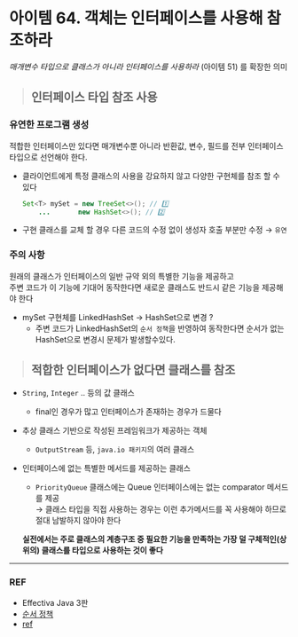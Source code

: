 # 아이템 64. 객체는 인터페이스를 사용해 참조하라
_매개변수 타입으로 클래스가 아니라 인터페이스를 사용하라_ (아이템 51) 를 확장한 의미

> ## 인터페이스 타입 참조 사용 
### 유연한 프로그램 생성
적합한 인터페이스만 있다면 매개변수뿐 아니라 반환값, 변수, 필드를 전부 인터페이스 타입으로 선언해야 한다.
- 클라이언트에게 특정 클래스의 사용을 강요하지 않고 다양한 구현체를 참조 할 수 있다
  ```java
  Set<T> mySet = new TreeSet<>(); // 1️⃣
      ...       new HashSet<>(); // 2️⃣
  ```
- 구현 클래스를 교체 할 경우 다른 코드의 수정 없이 생성자 호출 부분만 수정 
  → `유연`

### 주의 사항
원래의 클래스가 인터페이스의 일반 규약 외의 특별한 기능을 제공하고 <br>
주변 코드가 이 기능에 기대어 동작한다면 새로운 클래스도 반드시 같은 기능을 제공해야 한다
  - mySet 구현체를 LinkedHashSet → HashSet으로 변경 ?
    * 주변 코드가 LinkedHashSet의 `순서 정책`을 반영하여 동작한다면 순서가 없는 HashSet으로 변경시 문제가 발생할수있다.


> ## 적합한 인터페이스가 없다면 클래스를 참조
- `String`, `Integer` .. 등의 값 클래스
  * final인 경우가 많고 인터페이스가 존재하는 경우가 드물다
- 추상 클래스 기반으로 작성된 프레임워크가 제공하는 객체
  * `OutputStream` 등, `java.io 패키지`의 여러 클래스
- 인터페이스에 없는 특별한 메서드를 제공하는 클래스
  * `PriorityQueue` 클래스에는 Queue 인터페이스에는 없는 comparator 메서드를 제공 <br>
  → 클래스 타입을 직접 사용하는 경우는 이런 추가메서드를 꼭 사용해야 하므로 절대 남발하지 않아야 한다

  __실전에서는 주로 클래스의 계층구조 중 필요한 기능을 만족하는 가장 덜 구체적인(상위의) 클래스를 타입으로 사용하는 것이 좋다__

- - - 
### REF
- Effectiva Java 3판
- [순서 정책](https://flatsun.tistory.com/67)
- [ref](https://xlffm3.github.io/java/item64-use-interface-when-referencing-instance/)